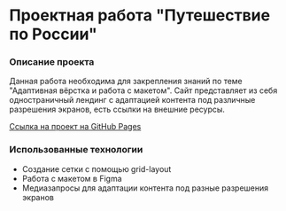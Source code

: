 # Проектная работа "Путешествие по России"

### Описание проекта
Данная работа необходима для закрепления знаний по теме "Адаптивная вёрстка и работа с макетом". 
Сайт представляет из себя одностраничный лендинг с адаптацией контента под различные разрешения экранов, есть ссылки на внешние ресурсы.

 [Ссылка на проект на GitHub Pages](https://kotezh.github.io/russian-travel/)

### Использованные технологии
* Создание сетки с помощью grid-layout
* Работа с макетом в Figma
* Медиазапросы для адаптации контента под разные разрешения экранов


